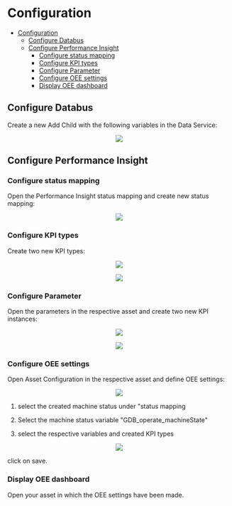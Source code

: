 # Configuration

- [Configuration](#configuration)
  - [Configure Databus](#configure-databus)
  - [Configure Performance Insight](#configure-performance-insight)
    - [Configure status mapping](#configure-status-mapping)
    - [Configure KPI types](#configure-kpi-types)
    - [Configure Parameter](#configure-parameter)
    - [Configure OEE settings](#configure-oee-settings)
    - [Display OEE dashboard](#display-oee-dashboard)

## Configure Databus

Create a new Add Child with the following variables in the Data Service:

<p align="center"><kbd><img src="graphics/Data_Service_Variables.PNG" /></kbd></p>

## Configure Performance Insight

### Configure status mapping

Open the Performance Insight status mapping and create new status mapping:

<p align="center"><kbd><img src="graphics/Performance_Insight_machine_status.PNG" /></kbd></p>

### Configure KPI types

Create two new KPI types:

<p align="center"><kbd><img src="graphics/Performance_Insight_KPI_theoretical_speed.PNG" /></kbd></p>

<p align="center"><kbd><img src="graphics/Performance_Insight_KPI_good_count.PNG" /></kbd></p>

### Configure Parameter

Open the parameters in the respective asset and create two new KPI instances:

<p align="center"><kbd><img src="graphics/Performance_Insight_parameter_good_count.PNG" /></kbd></p>

<p align="center"><kbd><img src="graphics/Performance_Insight_parameter_theoretical_speed.PNG" /></kbd></p>

### Configure OEE settings

Open Asset Configuration in the respective asset and define OEE settings:

<p align="center"><kbd><img src="graphics/Performance_Insight_define_OEE_settings.PNG" /></kbd></p>

1. select the created machine status under "status mapping

2. Select the machine status variable "GDB_operate_machineState"

2. select the respective variables and created KPI types

<p align="center"><kbd><img src="graphics/Performance_Insight_OEE_settings.PNG" /></kbd></p>

click on save.

### Display OEE dashboard

Open your asset in which the OEE settings have been made.


